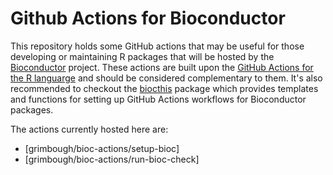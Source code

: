 # Github Actions for Bioconductor

This repository holds some GitHub actions that may be useful for those developing or maintaining R packages that will be hosted by the [Bioconductor](https://www.bioconductor.org) project.  These actions are built upon the [GitHub Actions for the R languarge](r-lib/actions) and should be considered complementary to them.  It's also recommended to checkout the [biocthis](https://bioconductor.org/packages/biocthis/) package which provides templates and functions for setting up GitHub Actions workflows for Bioconductor packages.

The actions currently hosted here are:

- [grimbough/bioc-actions/setup-bioc] 
- [grimbough/bioc-actions/run-bioc-check]

